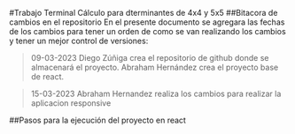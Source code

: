 #Trabajo Terminal Cálculo para dterminantes de 4x4 y 5x5
##Bitacora de cambios en el repositorio
En el presente documento se agregara las fechas de los cambios para tener un orden de como se van realizando los cambios y tener un mejor
control de versiones:
>09-03-2023
Diego Zúñiga crea el repositorio de github donde se almacenará el proyecto.
Abraham Hernández crea el proyecto base de react. 

>15-03-2023
Abraham Hernandez realiza los cambios para realizar la aplicacion responsive

##Pasos para la ejecución del proyecto en react
